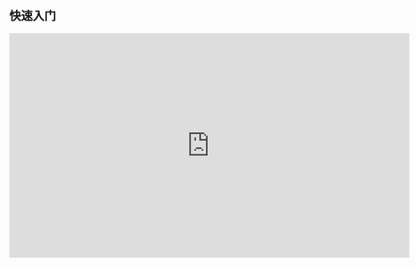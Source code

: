 ## 快速入门

<!-- <iframe src="//player.bilibili.com/player.html?aid=597354520&bvid=BV17B4y1Q7G6&cid=739636515&page=1" scrolling="no" border="0" frameborder="no" framespacing="0" allowfullscreen="true" width="100%" height="500"> </iframe> -->

<iframe width="720" height="405" frameborder="0" src="https://www.ixigua.com/iframe/7106122699205771790?autoplay=0&startTime=14" referrerpolicy="unsafe-url" allowfullscreen></iframe>
